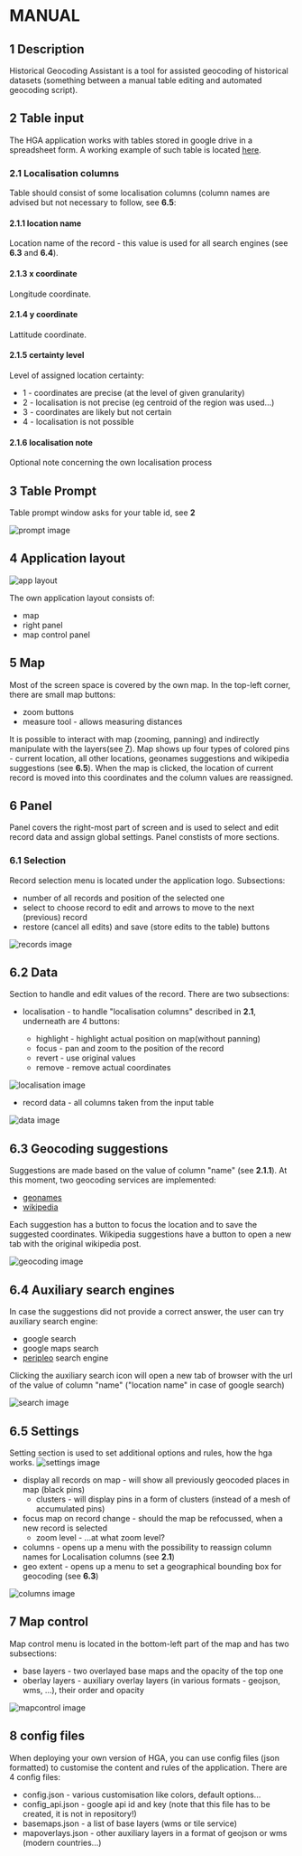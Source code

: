 # MANUAL

## 1 Description

Historical Geocoding Assistant is a tool for assisted geocoding of historical datasets (something between a manual table editing and automated geocoding script).

## 2 Table input

The HGA application works with tables stored in google drive in a spreadsheet form. A working example of such table is located [here](https://docs.google.com/spreadsheets/d/1FaW23x-ZT3pmdmv77eKPJxsfGhoB1urwfvPffN_4keU).

### 2.1 Localisation columns

Table should consist of some localisation columns (column names are advised but not necessary to follow, see **6.5**:

#### 2.1.1 location name

Location name of the record - this value is used for all search engines (see **6.3** and **6.4**).

#### 2.1.3 x coordinate

Longitude coordinate.

#### 2.1.4 y coordinate

Lattitude coordinate.

#### 2.1.5 certainty level

Level of assigned location certainty:

* 1 - coordinates are precise (at the level of given granularity)
* 2 - localisation is not precise (eg centroid of the region was used...)
* 3 - coordinates are likely but not certain
* 4 - localisation is not possible

#### 2.1.6 localisation note

Optional note concerning the own localisation process

## 3 Table Prompt

Table prompt window asks for your table id, see **2**

![prompt image](./imgs/welcome.png)

## 4 Application layout

![app layout](./imgs/layout.png)

The own application layout consists of:

* map
* right panel
* map control panel

## 5 Map

Most of the screen space is covered by the own map. In the top-left corner, there are small map buttons:

* zoom buttons
* measure tool - allows measuring distances

It is possible to interact with map (zooming, panning) and indirectly manipulate with the layers(see [7](#7-map-control)). Map shows up four types of colored pins - current location, all other locations, geonames suggestions and wikipedia suggestions (see **6.5**).
When the map is clicked, the location of current record is moved into this coordinates and the column values are reassigned.

## 6 Panel

Panel covers the right-most part of screen and is used to select and edit record data and assign global settings. Panel constists of more sections.

### 6.1 Selection

Record selection menu is located under the application logo. Subsections:

* number of all records and position of the selected one
* select to choose record to edit and arrows to move to the next (previous) record
* restore (cancel all edits) and save (store edits to the table) buttons

![records image](./imgs/records.png)

## 6.2 Data

Section to handle and edit values of the record. There are two subsections:

* localisation - to handle "localisation columns" described in **2.1**, underneath are 4 buttons:

  * highlight - highlight actual position on map(without panning)
  * focus - pan and zoom to the position of the record
  * revert - use original values
  * remove - remove actual coordinates

![localisation image](./imgs/localisation.png)

* record data - all columns taken from the input table

![data image](./imgs/data.png)

## 6.3 Geocoding suggestions

Suggestions are made based on the value of column "name" (see **2.1.1**). At this moment, two geocoding services are implemented:

* [geonames](http://www.geonames.org/)
* [wikipedia](wikipedia.org)

Each suggestion has a button to focus the location and to save the suggested coordinates. Wikipedia suggestions have a button to open a new tab with the original wikipedia post.

![geocoding image](./imgs/geocoding.png)

## 6.4 Auxiliary search engines

In case the suggestions did not provide a correct answer, the user can try auxiliary search engine:

* google search
* google maps search
* [peripleo](http://peripleo.pelagios.org/) search engine

Clicking the auxiliary search icon will open a new tab of browser with the url of the value of column "name" ("location name" in case of google search)

![search image](./imgs/search.png)

## 6.5 Settings

Setting section is used to set additional options and rules, how the hga works.
![settings image](./imgs/settings.png)

* display all records on map - will show all previously geocoded places in map (black pins)
  * clusters - will display pins in a form of clusters (instead of a mesh of accumulated pins)
* focus map on record change - should the map be refocussed, when a new record is selected
  * zoom level - ...at what zoom level?
* columns - opens up a menu with the possibility to reassign column names for Localisation columns (see **2.1**)
* geo extent - opens up a menu to set a geographical bounding box for geocoding (see **6.3**)

![columns image](./imgs/columns.png)

## 7 Map control

Map control menu is located in the bottom-left part of the map and has two subsections:

* base layers - two overlayed base maps and the opacity of the top one
* oberlay layers - auxiliary overlay layers (in various formats - geojson, wms, ...), their order and opacity

![mapcontrol image](./imgs/mapcontrol.png)

## 8 config files

When deploying your own version of HGA, you can use config files (json formatted) to customise the content and rules of the application. There are 4 config files:

* config.json - various customisation like colors, default options...
* config_api.json - google api id and key (note that this file has to be created, it is not in repository!)
* basemaps.json - a list of base layers (wms or tile service)
* mapoverlays.json - other auxiliary layers in a format of geojson or wms (modern countries...)
